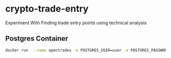 # crypto-trade-entry
Experiment With Finding trade entry points using technical analysis


## Postgres Container
```bash
docker run  --name opentrades -e POSTGRES_USER=user -e POSTGRES_PASSWORD=password -e POSTGRES_DB=opentrades -p 5432:5432  postgres:14.4
```

